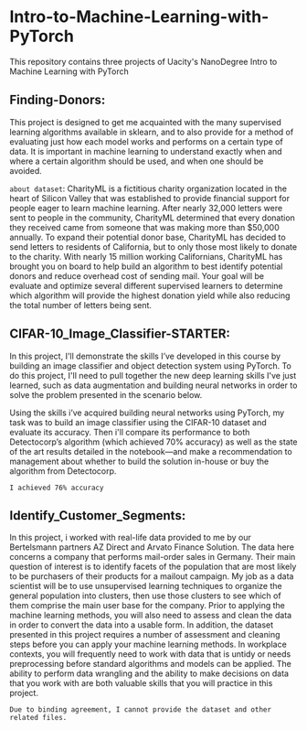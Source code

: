 # Intro-to-Machine-Learning-with-PyTorch
This repository contains three projects of Uacity's NanoDegree Intro to Machine Learning with PyTorch


## Finding-Donors: 
This project is designed to get me acquainted with the many supervised learning algorithms available in sklearn, and to also provide for a method of evaluating just how each model works and performs on a certain type of data. It is important in machine learning to understand exactly when and where a certain algorithm should be used, and when one should be avoided.

`about dataset`: CharityML is a fictitious charity organization located in the heart of Silicon Valley that was established to provide financial support for people eager to learn machine learning. After nearly 32,000 letters were sent to people in the community, CharityML determined that every donation they received came from someone that was making more than $50,000 annually. To expand their potential donor base, CharityML has decided to send letters to residents of California, but to only those most likely to donate to the charity. With nearly 15 million working Californians, CharityML has brought you on board to help build an algorithm to best identify potential donors and reduce overhead cost of sending mail. Your goal will be evaluate and optimize several different supervised learners to determine which algorithm will provide the highest donation yield while also reducing the total number of letters being sent.



## CIFAR-10_Image_Classifier-STARTER: 
In this project, I'll demonstrate the skills I’ve developed in this course by building an image classifier and object detection system using PyTorch. To do this project, I'll need to pull together the new deep learning skills I've just learned, such as data augmentation and building neural networks in order to solve the problem presented in the scenario below.


Using the skills i’ve acquired building neural networks using PyTorch, my task was to build an image classifier using the CIFAR-10 dataset and evaluate its accuracy. Then i'll compare its performance to both Detectocorp’s algorithm (which achieved 70% accuracy) as well as the state of the art results detailed in the notebook—and make a recommendation to management about whether to build the solution in-house or buy the algorithm from Detectocorp.

`I achieved 76% accuracy`




## Identify_Customer_Segments:
In this project, i worked with real-life data provided to me by our Bertelsmann partners AZ Direct and Arvato Finance Solution. The data here concerns a company that performs mail-order sales in Germany. Their main question of interest is to identify facets of the population that are most likely to be purchasers of their products for a mailout campaign. My job as a data scientist will be to use unsupervised learning techniques to organize the general population into clusters, then use those clusters to see which of them comprise the main user base for the company. Prior to applying the machine learning methods, you will also need to assess and clean the data in order to convert the data into a usable form. In addition, the dataset presented in this project requires a number of assessment and cleaning steps before you can apply your machine learning methods. In workplace contexts, you will frequently need to work with data that is untidy or needs preprocessing before standard algorithms and models can be applied. The ability to perform data wrangling and the ability to make decisions on data that you work with are both valuable skills that you will practice in this project.

`Due to binding agreement, I cannot provide the dataset and other related files.`




